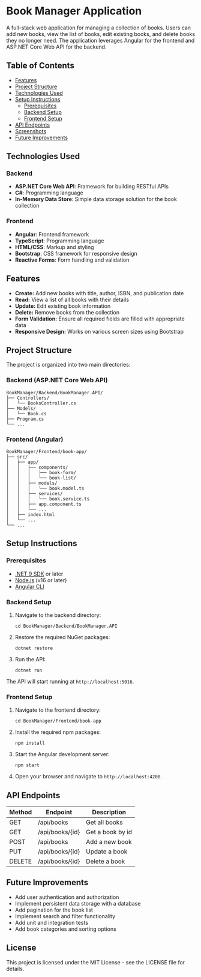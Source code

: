 # Book Manager Application

A full-stack web application for managing a collection of books. Users can add new books, view the list of books, edit existing books, and delete books they no longer need. The application leverages Angular for the frontend and ASP.NET Core Web API for the backend.

## Table of Contents
- [Features](#features)
- [Project Structure](#project-structure)
- [Technologies Used](#technologies-used)
- [Setup Instructions](#setup-instructions)
  - [Prerequisites](#prerequisites)
  - [Backend Setup](#backend-setup)
  - [Frontend Setup](#frontend-setup)
- [API Endpoints](#api-endpoints)
- [Screenshots](#screenshots)
- [Future Improvements](#future-improvements)

## Technologies Used

### Backend
- **ASP.NET Core Web API**: Framework for building RESTful APIs
- **C#**: Programming language
- **In-Memory Data Store**: Simple data storage solution for the book collection

### Frontend
- **Angular**: Frontend framework
- **TypeScript**: Programming language
- **HTML/CSS**: Markup and styling
- **Bootstrap**: CSS framework for responsive design
- **Reactive Forms**: Form handling and validation

## Features

- **Create:** Add new books with title, author, ISBN, and publication date
- **Read:** View a list of all books with their details
- **Update:** Edit existing book information
- **Delete:** Remove books from the collection
- **Form Validation:** Ensure all required fields are filled with appropriate data
- **Responsive Design:** Works on various screen sizes using Bootstrap

## Project Structure

The project is organized into two main directories:

### Backend (ASP.NET Core Web API)
```
BookManager/Backend/BookManager.API/
├── Controllers/
│   └── BooksController.cs
├── Models/
│   └── Book.cs
├── Program.cs
└── ...
```

### Frontend (Angular)
```
BookManager/Frontend/book-app/
├── src/
│   ├── app/
│   │   ├── components/
│   │   │   ├── book-form/
│   │   │   └── book-list/
│   │   ├── models/
│   │   │   └── book.model.ts
│   │   ├── services/
│   │   │   └── book.service.ts
│   │   ├── app.component.ts
│   │   └── ...
│   ├── index.html
│   └── ...
└── ...
```

## Setup Instructions

### Prerequisites
- [.NET 9 SDK](https://dotnet.microsoft.com/download) or later
- [Node.js](https://nodejs.org/) (v16 or later)
- [Angular CLI](https://angular.io/cli)

### Backend Setup

1. Navigate to the backend directory:
   ```
   cd BookManager/Backend/BookManager.API
   ```

2. Restore the required NuGet packages:
   ```
   dotnet restore
   ```

3. Run the API:
   ```
   dotnet run
   ```

The API will start running at `http://localhost:5016`.

### Frontend Setup

1. Navigate to the frontend directory:
   ```
   cd BookManager/Frontend/book-app
   ```

2. Install the required npm packages:
   ```
   npm install
   ```

3. Start the Angular development server:
   ```
   npm start
   ```

4. Open your browser and navigate to `http://localhost:4200`.

## API Endpoints

| Method | Endpoint | Description |
|--------|----------|-------------|
| GET    | /api/books | Get all books |
| GET    | /api/books/{id} | Get a book by id |
| POST   | /api/books | Add a new book |
| PUT    | /api/books/{id} | Update a book |
| DELETE | /api/books/{id} | Delete a book |

## Future Improvements

- Add user authentication and authorization
- Implement persistent data storage with a database
- Add pagination for the book list
- Implement search and filter functionality
- Add unit and integration tests
- Add book categories and sorting options

## License

This project is licensed under the MIT License - see the LICENSE file for details.